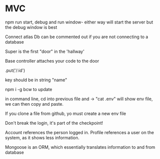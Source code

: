 # MVC
npm run start, debug and run window- either way will start the server but the debug window is best

Connect atlas Db can be commented out if you are not connecting to a database

Super is the first "door" in the 'hallway'

Base controller attaches your code to the door

.put('/:id')

key should be in string "name"

npm i -g bcw to update

in command line, cd into previous file and -> "cat .env" will show env file, we can then copy and paste.

If you clone a file from github, yo must create a new env file

Don't break the login, it's part of the checkpoint!

Account references the person logged in. Profile references a user on the system, as it shows less information.

Mongoose is an ORM, which essentially translates information to and from database